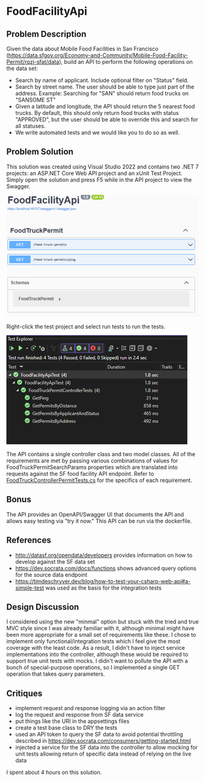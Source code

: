 # FoodFacilityApi

## Problem Description
Given the data about Mobile Food Facilities in San Francisco (https://data.sfgov.org/Economy-and-Community/Mobile-Food-Facility-Permit/rqzj-sfat/data), build an API to perform the following operations on the data set:

- Search by name of applicant. Include optional filter on "Status" field.
- Search by street name. The user should be able to type just part of the address. Example: Searching for "SAN" should return food trucks on "SANSOME ST"
- Given a latitude and longitude, the API should return the 5 nearest food trucks. By default, this should only return food trucks with status "APPROVED", but the user should be able to override this and search for all statuses.
- We write automated tests and we would like you to do so as well.

## Problem Solution
This solution was created using Visual Studio 2022 and contains two .NET 7 projects: an ASP.NET Core Web API project and an xUnit Test Project.  Simply open the solution and press F5 while in the API project to view the Swagger.  

![Swagger](Swagger.png)

Right-click the test project and select run tests to run the tests.

![Tests](Tests.png)

The API contains a single controller class and two model classes.  All of the requirements are met by passing various combinations of values for FoodTruckPermitSearchParams properties which are translated into requests against the SF food facility API endpoint.  Refer to [FoodTruckControllerPermitTests.cs](FoodFacilityApiTest\FoodTruckControllerPermitTests.cs) for the specifics of each requirement.

## Bonus
The API provides an OpenAPI/Swagger UI that documents the API and allows easy testing via "try it now."  This API can be run via the dockerfile.

## References
- http://datasf.org/opendata/developers provides information on how to develop against the SF data set
- https://dev.socrata.com/docs/functions shows advanced query options for the source data endpoint
- https://timdeschryver.dev/blog/how-to-test-your-csharp-web-api#a-simple-test was used as the basis for the integration tests

## Design Discussion
I considered using the new "minmal" option but stuck with the tried and true MVC style since I was already familiar with it, although minimal might have been more appropriate for a small set of requirements like these.  I chose to implement only functional/integration tests which I feel give the most coverage with the least code.  As a result, I didn't have to inject service implementations into the controller, although these would be required to support true unit tests with mocks.  I didn't want to pollute the API with a bunch of special-purpose operations, so I implemented a single GET operation that takes query parameters.

## Critiques
- implement request and response logging via an action filter
- log the request and response from SF data service
- put things like the URI in the appsettings files
- create a test base class to DRY the tests
- used an API token to query the SF data to avoid potential throttling described in https://dev.socrata.com/consumers/getting-started.html
- injected a service for the SF data into the controller to allow mocking for unit tests allowing return of specific data instead of relying on the live data

I spent about 4 hours on this solution.


